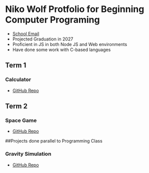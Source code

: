 # Niko Wolf Protfolio for Beginning Computer Programing
- [School Email](mailto:9638206@graniteschools.org)
- Projected Graduation in 2027
- Proficient in JS in both Node JS and Web environments
- Have done some work with C-based languages

## Term 1
### Calculator
- [GitHub Repo](https://github.com/SaltyNickel702/school/tree/main/CompProg1/src/term1/Calculator)

## Term 2
### Space Game
- [GitHub Repo](https://github.com/SaltyNickel702/school/tree/main/CompProg1/src/term2/SpaceGame)

##Projects done parallel to Programming Class
### Gravity Simulation
- [GitHub Repo](https://github.com/SaltyNickel702/GravitySim/tree/main)
